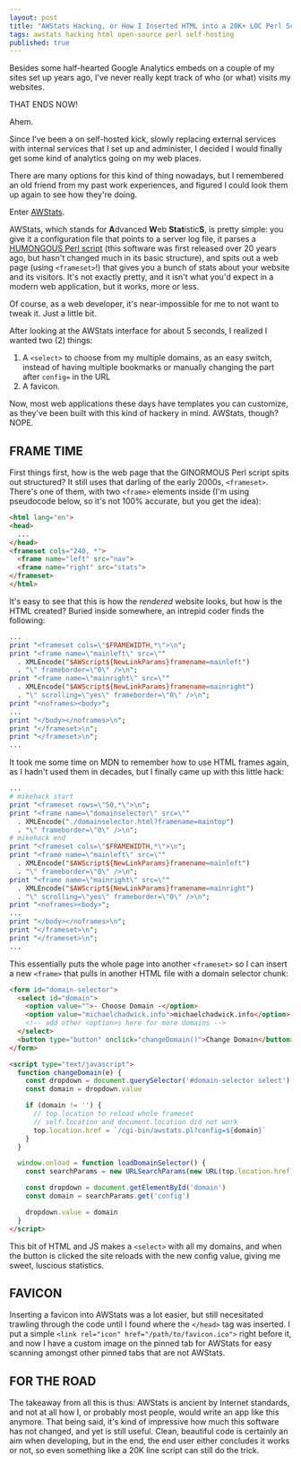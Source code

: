 ```yaml
---
layout: post
title: "AWStats Hacking, or How I Inserted HTML into a 20K+ LOC Perl Script"
tags: awstats hacking html open-source perl self-hosting
published: true
---
```


Besides some half-hearted Google Analytics embeds on a couple of my sites set up years ago, I've never really kept track of who (or what) visits my websites.

THAT ENDS NOW!

Ahem.

<!--more-->

Since I've been a on self-hosted kick, slowly replacing external services with internal services that I set up and administer, I decided I would finally get some kind of analytics going on my web places.

There are many options for this kind of thing nowadays, but I remembered an old friend from my past work experiences, and figured I could look them up again to see how they're doing.

Enter [AWStats](http://www.awstats.org).

AWStats, which stands for <strong>A</strong>dvanced <strong>W</strong>eb <strong>Stat</strong>istic<strong>S</strong>, is pretty simple: you give it a configuration file that points to a server log file, it parses a [HUMONGOUS Perl script](https://github.com/eldy/AWStats/blob/develop/wwwroot/cgi-bin/awstats.pl) (this software was first released over 20 years ago, but hasn't changed much in its basic structure), and spits out a web page (using `<frameset>`!) that gives you a bunch of stats about your website and its visitors. It's not exactly pretty, and it isn't what you'd expect in a modern web application, but it works, more or less.

Of course, as a web developer, it's near-impossible for me to not want to tweak it. Just a little bit.

After looking at the AWStats interface for about 5 seconds, I realized I wanted two (2) things:

1. A `<select>` to choose from my multiple domains, as an easy switch, instead of having multiple bookmarks or manually changing the part after `config=` in the URL
2. A favicon.

Now, most web applications these days have templates you can customize, as they've been built with this kind of hackery in mind. AWStats, though? NOPE.

## FRAME TIME

First things first, how is the web page that the GINORMOUS Perl script spits out structured? It still uses that darling of the early 2000s, `<frameset>`. There's one of them, with two `<frame>` elements inside (I'm using pseudocode below, so it's not 100% accurate, but you get the idea):

```html
<html lang="en">
<head>
  ...
</head>
<frameset cols="240, *">
  <frame name="left" src="nav">
  <frame name="right" src="stats">
</frameset>
</html>
```

It's easy to see that this is how the _rendered_ website looks, but how is the HTML created? Buried inside somewhere, an intrepid coder finds the following:

```perl
...
print "<frameset cols=\"$FRAMEWIDTH,*\">\n";
print "<frame name=\"mainleft\" src=\""
  . XMLEncode("$AWScript${NewLinkParams}framename=mainleft")
  . "\" frameborder=\"0\" />\n";
print "<frame name=\"mainright\" src=\""
  . XMLEncode("$AWScript${NewLinkParams}framename=mainright")
  . "\" scrolling=\"yes\" frameborder=\"0\" />\n";
print "<noframes><body>";
...
print "</body></noframes>\n";
print "</frameset>\n";
print "</frameset>\n";
...
```

It took me some time on MDN to remember how to use HTML frames again, as I hadn't used them in decades, but I finally came up with this little hack:

```perl
...
# mikehack start
print "<frameset rows=\"50,*\">\n";
print "<frame name=\"domainselector\" src=\""
  . XMLEncode("./domainselector.html?framename=maintop")
  . "\" frameborder=\"0\" />\n";
# mikehack end
print "<frameset cols=\"$FRAMEWIDTH,*\">\n";
print "<frame name=\"mainleft\" src=\""
  . XMLEncode("$AWScript${NewLinkParams}framename=mainleft")
  . "\" frameborder=\"0\" />\n";
print "<frame name=\"mainright\" src=\""
  . XMLEncode("$AWScript${NewLinkParams}framename=mainright")
  . "\" scrolling=\"yes\" frameborder=\"0\" />\n";
print "<noframes><body>";
...
print "</body></noframes>\n";
print "</frameset>\n";
print "</frameset>\n";
...

```

This essentially puts the whole page into another `<frameset>` so I can insert a new `<frame>` that pulls in another HTML file with a domain selector chunk:

```html
<form id="domain-selector">
  <select id="domain">
    <option value="">- Choose Domain -</option>
    <option value="michaelchadwick.info">michaelchadwick.info</option>
    <!-- add other <option>s here for more domains -->
  </select>
  <button type="button" onclick="changeDomain()">Change Domain</button>
</form>

<script type="text/javascript">
  function changeDomain(e) {
    const dropdown = document.querySelector('#domain-selector select')
    const domain = dropdown.value

    if (domain != '') {
      // top.location to reload whole frameset
      // self.location and document.location did not work
      top.location.href = `/cgi-bin/awstats.pl?config=${domain}`
    }
  }

  window.onload = function loadDomainSelector() {
    const searchParams = new URLSearchParams(new URL(top.location.href).search)

    const dropdown = document.getElementById('domain')
    const domain = searchParams.get('config')

    dropdown.value = domain
  }
</script>
```

This bit of HTML and JS makes a `<select>` with all my domains, and when the button is clicked the site reloads with the new config value, giving me sweet, luscious statistics.

## FAVICON

Inserting a favicon into AWStats was a lot easier, but still necesitated trawling through the code until I found where the `</head>` tag was inserted. I put a simple `<link rel="icon" href="/path/to/favicon.ico">` right before it, and now I have a custom image on the pinned tab for AWStats for easy scanning amongst other pinned tabs that are not AWStats.

## FOR THE ROAD

The takeaway from all this is thus: AWStats is ancient by Internet standards, and not at all how I, or probably most people, would write an app like this anymore. That being said, it's kind of impressive how much this software has not changed, and yet is still useful. Clean, beautiful code is certainly an aim when developing, but in the end, the end user either concludes it works or not, so even something like a 20K line script can still do the trick.
